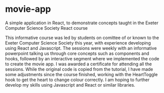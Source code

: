 # movie-app
A simple application in React, to demonstrate concepts taught in the Exeter Computer Science Society React course

This informative course was led by students on comittee of or known to the Exeter Computer Science Society this year, with experience developing using React and Javascript. The sessions were weekly with an informative powerpoint talking us through core concepts such as components and hooks, followed by an interactive segment where we implemented the code to create the movie app. I was awarded a certificate for attending all the sessions. While the original code is copied from the tutorial, I have made some adjustments since the course finished, working with the HeartToggle hook to get the heart to change colour correctly. I am hoping to further develop my skills using Javascript and React or similar libraries.
